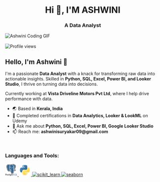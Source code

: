 <h1 align="center">Hi 👋, I'M ASHWINI</h1>
<h3 align="center">A Data Analyst</h3>

<div style="display: flex; align-items: center; justify-content: space-between; flex-wrap: wrap;">
  <div style="min-width: 300px; margin-right: 40px;">
    <img src="https://media.giphy.com/media/1MSVKRopegDjYONwdF/giphy.gif" width="300" alt="Ashwini Coding GIF" />
    <br><br>
    <img src="https://komarev.com/ghpvc/?username=ashwinigithub&label=Profile%20views&color=0e75b6&style=flat" alt="Profile views" />
  </div>
<div style="flex: 1; min-width: 300px;">
    <h2>Hello, I'm Ashwini 👋</h2>
    <p>
      I'm a passionate <strong>Data Analyst</strong> with a knack for transforming raw data into actionable insights.
      Skilled in <strong>Python, SQL, Excel, Power BI, and Looker Studio</strong>, I thrive on turning data into decisions.
    </p>
    <p>
      Currently working at <strong>Vista Driveline Motors Pvt Ltd</strong>, where I help drive performance with data.
    </p>
    <ul>
      <li>🌏 Based in <strong>Kerala, India</strong></li>
      <li>🌱 Completed certifications in <strong>Data Analytics, Looker & LookML</strong> on Udemy</li>
      <li>💬 Ask me about <strong>Python, SQL, Excel, Power BI, Google Looker Studio</strong></li>
      <li>📫 Reach me: <strong>ashwinisuryakar09@gmail.com</strong></li>
    </ul>
  </div>
</div>
<br/>
<h3 align="left">Languages and Tools:</h3>
<p align="left"> 
  <a href="https://www.postgresql.org" target="_blank" rel="noreferrer"> 
    <img src="https://raw.githubusercontent.com/devicons/devicon/master/icons/postgresql/postgresql-original-wordmark.svg" alt="postgresql" width="40" height="40"/> 
  </a> 
  <a href="https://www.python.org" target="_blank" rel="noreferrer"> 
    <img src="https://raw.githubusercontent.com/devicons/devicon/master/icons/python/python-original.svg" alt="python" width="40" height="40"/> 
  </a> 
  <a href="https://scikit-learn.org/" target="_blank" rel="noreferrer"> 
    <img src="https://upload.wikimedia.org/wikipedia/commons/0/05/Scikit_learn_logo_small.svg" alt="scikit_learn" width="40" height="40"/> 
  </a> 
  <a href="https://seaborn.pydata.org/" target="_blank" rel="noreferrer"> 
    <img src="https://seaborn.pydata.org/_images/logo-mark-lightbg.svg" alt="seaborn" width="40" height="40"/> 
  </a> 
</p>
